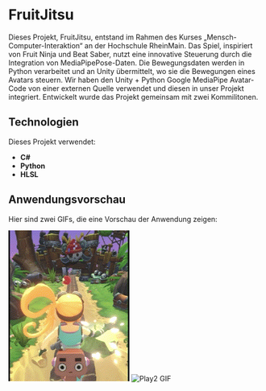# FruitJitsu

Dieses Projekt, FruitJitsu, entstand im Rahmen des Kurses „Mensch-Computer-Interaktion“ an der Hochschule RheinMain. Das Spiel, inspiriert von Fruit Ninja und Beat Saber, nutzt eine innovative Steuerung durch die Integration von MediaPipePose-Daten. Die Bewegungsdaten werden in Python verarbeitet und an Unity übermittelt, wo sie die Bewegungen eines Avatars steuern. Wir haben den Unity + Python Google MediaPipe Avatar-Code von einer externen Quelle verwendet und diesen in unser Projekt integriert. Entwickelt wurde das Projekt gemeinsam mit zwei Kommilitonen.

## Technologien

Dieses Projekt verwendet:
- **C#**
- **Python**
- **HLSL**

## Anwendungsvorschau

Hier sind zwei GIFs, die eine Vorschau der Anwendung zeigen:

![Play3 GIF](https://github.com/sadia5675/FruitJitsu/blob/main/play3.gif)
![Play2 GIF](https://github.com/sadia5675/FruitJitsu/blob/main/play2.gif)
